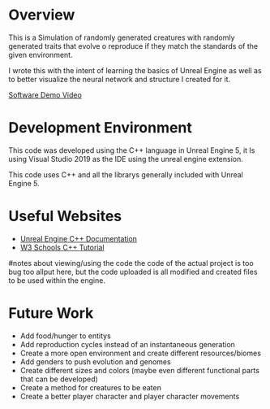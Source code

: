 # Overview

This is a Simulation of randomly generated creatures with randomly generated traits that evolve o reproduce if they match the standards of the given environment.

I wrote this with the intent of learning the basics of Unreal Engine as well as to better visualize the neural network and structure I created for it.

[Software Demo Video](https://www.youtube.com/watch?v=oOy_QxoiEYA)

# Development Environment

This code was developed using the C++ language in Unreal Engine 5, it Is using Visual Studio 2019 as the IDE using the unreal engine extension.

This code uses C++ and all the librarys generally included with Unreal Engine 5.

# Useful Websites

* [Unreal Engine C++ Documentation](https://docs.unrealengine.com/4.27/en-US/ProgrammingAndScripting/ProgrammingWithCPP/)
* [W3 Schools C++ Tutorial](https://www.w3schools.com/CPP/default.asp)

#notes about viewing/using the code 
the code of the actual project is too bug too allput here, but the code uploaded is all modified and created files to be used within the engine.

# Future Work

* Add food/hunger to entitys
* Add reproduction cycles instead of an instantaneous generation
* Create a more open environment and create different resources/biomes
* Add genders to push evolution and genomes
* Create different sizes and colors (maybe even different functional parts that can be developed)
* Create a method for creatures to be eaten
* Create a better player character and player character movements
